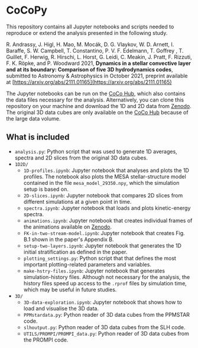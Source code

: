 # CoCoPy

This repository contains all Jupyter notebooks and scripts needed to reproduce or extend the analysis presented in the following study.

R. Andrassy, J. Higl, H. Mao, M. Mocák, D. G. Vlaykov, W. D. Arnett, I.
Baraffe, S. W. Campbell, T. Constantino, P. V. F. Edelmann, T. Goffrey , T.
Guillet, F. Herwig, R. Hirschi, L. Horst, G. Leidi, C. Meakin, J. Pratt, F.
Rizzuti, F. K. Röpke, and P. Woodward 2021, **Dynamics in a stellar convective layer and at its boundary: Comparison of five 3D hydrodynamics codes**, submitted to Astronomy & Astrophysics in October 2021, preprint available at [https://arxiv.org/abs/2111.01165](https://arxiv.org/abs/2111.01165)

The Jupyter notebooks can be run on the [CoCo Hub](https://www.ppmstar.org/coco/), which also contains the data files necessary for the analysis. Alternatively, you can clone this repository on your machine and download the 1D and 2D data from [Zenodo](https://doi.org/10.5281/zenodo.5796842). The original 3D data cubes are only available on the [CoCo Hub](https://www.ppmstar.org/coco/) because of the large data volume.

## What is included

* `analysis.py`: Python script that was used to generate 1D averages, spectra and 2D slices from the original 3D data cubes.
* `1D2D/`
    * `1D-profiles.ipynb`: Jupyter notebook that analyses and plots the 1D profiles. The notebook also plots the MESA stellar-structure model contained in the file `mesa_model_29350.npy`, which the simulation setup is based on.
    * `2D-slices.ipynb`: Jupyter notebook that compares 2D slices from different simulations at a given point in time.
    * `spectra.ipynb`: Jupyter notebook that loads and plots kinetic-energy spectra.
    * `animations.ipynb`: Jupyter notebook that creates individual frames of the animations available on [Zenodo](https://doi.org/10.5281/zenodo.5796842).
    * `FK-in-two-stream-model.ipynb`: Jupyter notebook that creates Fig. B.1 shown in the paper's Appendix B.
    * `setup-two-layers.ipynb`: Jupyter notebook that generates the 1D initial stratification as defined in the paper.
    * `plotting_settings.py`: Python script that that defines the most important plotting-related parameters and variables.
    * `make-hstry-files.ipynb`: Jupyter notebook that generates simulation-history files. Although not necessary for the analysis, the history files speed up access to the `.rprof` files by simulation time, which may be useful in future studies.
* `3D/`
    * `3D-data-exploration.ipynb`: Jupyter notebook that shows how to load and visualise the 3D data.
    * `PPMstardata.py`: Python reader of 3D data cubes from the PPMSTAR code.
    * `slhoutput.py`: Python reader of 3D data cubes from the SLH code.
    * `UTILS/PROMPI/PROMPI_data.py`: Python reader of 3D data cubes from the PROMPI code.

